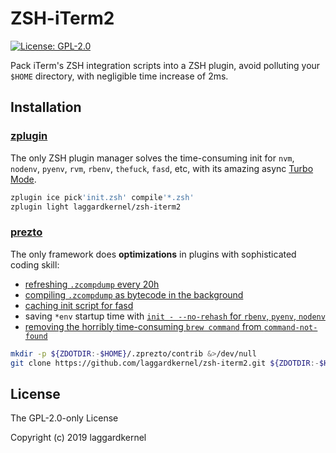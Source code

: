 # ZSH-iTerm2

[![License: GPL-2.0][license icon]][license]

Pack iTerm's ZSH integration scripts into a ZSH plugin, avoid polluting your
`$HOME` directory, with negligible time increase of 2ms.

## Installation

### [zplugin][zplugin]

The only ZSH plugin manager solves the time-consuming init for `nvm`, `nodenv`, `pyenv`, `rvm`, `rbenv`, `thefuck`, `fasd`, etc, with its amazing async [Turbo Mode][turbo mode].

```zsh
zplugin ice pick'init.zsh' compile'*.zsh'
zplugin light laggardkernel/zsh-iterm2
```

### [prezto][prezto]

The only framework does **optimizations** in plugins with sophisticated coding skill:
- [refreshing `.zcompdump` every 20h][prezto zcompdump 1]
- [compiling `.zcompdump` as bytecode in the background][prezto zcompdump 2]
- [caching init script for fasd][prezto fasd]
- saving `*env` startup time with [`init - --no-rehash` for `rbenv`, `pyenv`, `nodenv`][prezto *env]
- [removing the horribly time-consuming `brew command` from `command-not-found`][prezto brew command]

```zsh
mkdir -p ${ZDOTDIR:-$HOME}/.zprezto/contrib &>/dev/null
git clone https://github.com/laggardkernel/zsh-iterm2.git ${ZDOTDIR:-$HOME}/.zprezto/contrib/zsh-iterm2
```

## License

The GPL-2.0-only License

Copyright (c) 2019 laggardkernel

[license icon]: https://img.shields.io/badge/License-GPL--2.0-blue.svg
[license]: https://opensource.org/licenses/GPL-2.0
[zplugin]: https://github.com/zdharma/zplugin
[turbo mode]: https://github.com/zdharma/zplugin#turbo-mode-zsh--53
[prezto]: https://github.com/sorin-ionescu/prezto
[prezto zcompdump 1]: https://github.com/sorin-ionescu/prezto/blob/4abbc5572149baa6a5e7e38393a4b2006f01024f/modules/completion/init.zsh#L31-L41
[prezto zcompdump 2]: https://github.com/sorin-ionescu/prezto/blob/4abbc5572149baa6a5e7e38393a4b2006f01024f/runcoms/zlogin#L9-L15
[prezto fasd]: https://github.com/sorin-ionescu/prezto/blob/4abbc5572149baa6a5e7e38393a4b2006f01024f/modules/fasd/init.zsh#L22-L36
[prezto *env]: https://github.com/sorin-ionescu/prezto/blob/4abbc5572149baa6a5e7e38393a4b2006f01024f/modules/python/init.zsh#L22
[prezto brew command]: https://github.com/sorin-ionescu/prezto/blob/4abbc5572149baa6a5e7e38393a4b2006f01024f/modules/command-not-found/init.zsh
